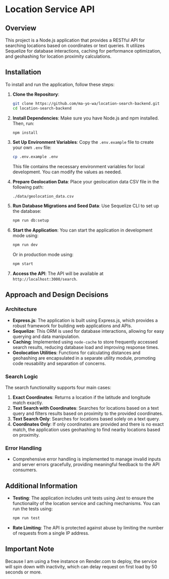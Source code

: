 # Location Service API

## Overview

This project is a Node.js application that provides a RESTful API for searching locations based on coordinates or text queries. It utilizes Sequelize for database interactions, caching for performance optimization, and geohashing for location proximity calculations.

## Installation

To install and run the application, follow these steps:

1. **Clone the Repository**:
   ```bash
   git clone https://github.com/ma-yo-wa/location-search-backend.git
   cd location-search-backend
   ```

2. **Install Dependencies**:
   Make sure you have Node.js and npm installed. Then, run:
   ```bash
   npm install
   ```

3. **Set Up Environment Variables**:
   Copy the `.env.example` file to create your own `.env` file:
   ```bash
   cp .env.example .env
   ```
   This file contains the necessary environment variables for local development. You can modify the values as needed.

4. **Prepare Geolocation Data**:
   Place your geolocation data CSV file in the following path:
   ```
   ./data/geolocation_data.csv
   ```

5. **Run Database Migrations and Seed Data**:
   Use Sequelize CLI to set up the database:
   ```bash
   npm run db:setup
   ```

6. **Start the Application**:
   You can start the application in development mode using:
   ```bash
   npm run dev
   ```
   Or in production mode using:
   ```bash
   npm start
   ```

7. **Access the API**:
   The API will be available at `http://localhost:3000/search`.

## Approach and Design Decisions

### Architecture
- **Express.js**: The application is built using Express.js, which provides a robust framework for building web applications and APIs.
- **Sequelize**: This ORM is used for database interactions, allowing for easy querying and data manipulation.
- **Caching**: Implemented using `node-cache` to store frequently accessed search results, reducing database load and improving response times.
- **Geolocation Utilities**: Functions for calculating distances and geohashing are encapsulated in a separate utility module, promoting code reusability and separation of concerns.

### Search Logic
The search functionality supports four main cases:
1. **Exact Coordinates**: Returns a location if the latitude and longitude match exactly.
2. **Text Search with Coordinates**: Searches for locations based on a text query and filters results based on proximity to the provided coordinates.
3. **Text Search Only**: Searches for locations based solely on a text query.
4. **Coordinates Only**: If only coordinates are provided and there is no exact match, the application uses geohashing to find nearby locations based on proximity.

### Error Handling
- Comprehensive error handling is implemented to manage invalid inputs and server errors gracefully, providing meaningful feedback to the API consumers.

## Additional Information
- **Testing**: The application includes unit tests using Jest to ensure the functionality of the location service and caching mechanisms. You can run the tests using:
   ```bash
   npm run test
   ```
- **Rate Limiting**: The API is protected against abuse by limiting the number of requests from a single IP address.

## Important Note
Because I am using a free instance on Render.com to deploy, the service will spin down with inactivity, which can delay request on first load by 50 seconds or more.

